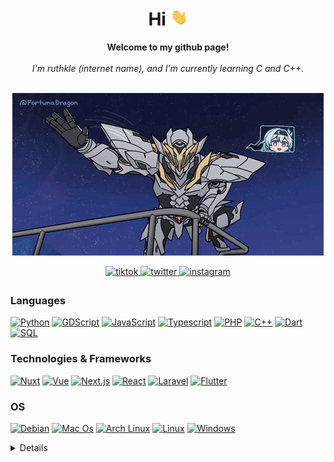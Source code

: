 <h1 align="center">Hi <img src="https://github.com/FujiwaraChoki/FujiwaraChoki/blob/main/assets/238178097-766d336d-b87d-44ba-807c-c51de2bc6b4d.gif" width="28px" alt="👋"></h1>

<p align="center">
    <b>Welcome to my github page!</b><br><br>
    <i>
        I'm ruthkle (internet name), and I'm currently learning C and C++.<br>
    </i><br>
</p>

<p align="center">
  <img src="https://github.com/voidkle/voidkle/blob/main/honkai-star-rail.gif?raw=true" alt="Honkai Star Rail GIF">
</p>


<div align="center">
<a href="https://tiktok.com/@ruthkle" target="_blank">
<img src="https://img.shields.io/badge/Tiktok-%2324292e.svg?&style=for-the-badge&logo=tiktok&logoColor=white" alt=tiktok style="margin-bottom: 5px;" />
</a>
<a href="https://twitter.com/voidpluss" target="_blank">
<img src="https://img.shields.io/badge/twitter-%2324292e.svg?&style=for-the-badge&logo=x&logoColor=white" alt=twitter style="margin-bottom: 5px;" />
</a>
<a href="https://www.instagram.com/kzaryzn" target="_blank">
<img src="https://img.shields.io/badge/instagram-a500b7.svg?&style=for-the-badge&logo=instagram&logoColor=white" alt=instagram style="margin-bottom: 5px;" />
</a>
</div>

### Languages
[![Python](https://img.shields.io/badge/python-black?style=for-the-badge&logo=python)](https://www.python.org/)
[![GDScript](https://img.shields.io/badge/Gdscript-black?style=for-the-badge&logo=godotengine)](https://www.godotengine.org/)
[![JavaScript](https://img.shields.io/badge/javascript-black?style=for-the-badge&logo=javascript)](https://www.javascript.com)
[![Typescript](https://img.shields.io/badge/typescript-black?style=for-the-badge&logo=typescript)](https://www.typescriptlang.org)
[![PHP](https://img.shields.io/badge/php-black?style=for-the-badge&logo=php)](https://www.php.net)
[![C++](https://img.shields.io/badge/c++-black?style=for-the-badge&logo=cplusplus)](https://isocpp.com/)
[![Dart](https://img.shields.io/badge/dart-black?style=for-the-badge&logo=dart)](https://dart.dev/)
[![SQL](https://img.shields.io/badge/sql-black?style=for-the-badge&logo=postgresql)](https://www.postgresql.org/)

### Technologies & Frameworks
[![Nuxt](https://img.shields.io/badge/NUXT-black?style=for-the-badge&logo=nuxt)](https://nuxt.com/)
[![Vue](https://img.shields.io/badge/Vue-black?style=for-the-badge&logo=vue.js)](https://vuejs.org/)
[![Next.js](https://img.shields.io/badge/next.js-000000?style=for-the-badge&logo=nextdotjs&logoColor=white)](https://nextjs.org/)
[![React](https://img.shields.io/badge/react-black?style=for-the-badge&logo=react)](https://react.dev/)
[![Laravel](https://img.shields.io/badge/laravel-black?style=for-the-badge&logo=laravel)](https://laravel.com/)
[![Flutter](https://img.shields.io/badge/flutter-black?style=for-the-badge&logo=flutter)](https://flutter.dev/)

### OS
[![Debian](https://img.shields.io/badge/Debian%20based%20linux%20(ubuntu/mint/etc)-black?style=for-the-badge&logo=debian)](https://debian.org/)
[![Mac Os](https://img.shields.io/badge/mac%20os-black?style=for-the-badge&logo=apple)](https://www.apple.com/id/macos/)
[![Arch Linux](https://img.shields.io/badge/arch%20linux-black?style=for-the-badge&logo=archlinux)](https://archlinux.org/)
[![Linux](https://img.shields.io/badge/linux-black?style=for-the-badge&logo=Linux)](https://linux.org/)
[![Windows](https://img.shields.io/badge/Windows-black?style=for-the-badge&logo=Windows)](https://www.microsoft.com/en-us/windows)

<details>
<p align="center">
  <a href="https://github.com/voidkle">
    <img src="http://github-profile-summary-cards.vercel.app/api/cards/profile-details?username=voidkle&theme=transparent" />
  </a>
  <a href="https://github.com/voidkle">
    <img src="https://github-readme-streak-stats.herokuapp.com/?user=voidkle&hide_border=true&card_width=338&theme=transparent" />
  </a>
  <a href="https://github.com/voidkle">
    <img src="http://github-profile-summary-cards.vercel.app/api/cards/stats?username=voidkle&theme=transparent" />
  </a>
</p>
<table><tr><td align="top" width="33%">



### Frontend  
<div align="center">  
<a href="https://reactjs.org/" target="_blank"><img style="margin: 10px" src="https://profilinator.rishav.dev/skills-assets/react-original-wordmark.svg" alt="React" height="50" /></a>  
<a href="https://getbootstrap.com/docs/3.4/javascript/" target="_blank"><img style="margin: 10px" src="https://profilinator.rishav.dev/skills-assets/bootstrap-plain.svg" alt="Bootstrap" height="50" /></a>  
<a href="https://www.w3schools.com/css/" target="_blank"><img style="margin: 10px" src="https://profilinator.rishav.dev/skills-assets/css3-original-wordmark.svg" alt="CSS3" height="50" /></a>  
<a href="https://en.wikipedia.org/wiki/HTML5" target="_blank"><img style="margin: 10px" src="https://profilinator.rishav.dev/skills-assets/html5-original-wordmark.svg" alt="HTML5" height="50" /></a>  
<a href="https://www.electronjs.org/" target="_blank"><img style="margin: 10px" src="https://profilinator.rishav.dev/skills-assets/electron-original.svg" alt="Electron" height="50" /></a>  
<a href="https://www.javascript.com/" target="_blank"><img style="margin: 10px" src="https://profilinator.rishav.dev/skills-assets/javascript-original.svg" alt="JavaScript" height="50" /></a>  
<a href="https://www.typescriptlang.org/" target="_blank"><img style="margin: 10px" src="https://profilinator.rishav.dev/skills-assets/typescript-original.svg" alt="TypeScript" height="50" /></a>
</div>

</td><td valign="top" width="33%">



### Backend  
<div align="center">   
<a href="https://www.javascript.com/" target="_blank"><img style="margin: 10px" src="https://profilinator.rishav.dev/skills-assets/javascript-original.svg" alt="JavaScript" height="50" /></a>  
<a href="https://www.typescriptlang.org/" target="_blank"><img style="margin: 10px" src="https://profilinator.rishav.dev/skills-assets/typescript-original.svg" alt="TypeScript" height="50" /></a>  
<a href="https://www.php.net/" target="_blank"><img style="margin: 10px" src="https://profilinator.rishav.dev/skills-assets/php-original.svg" alt="PHP" height="50" /></a>  
<a href="https://www.mongodb.com/" target="_blank"><img style="margin: 10px" src="https://profilinator.rishav.dev/skills-assets/mongodb-original-wordmark.svg" alt="MongoDB" height="50" /></a>  
<a href="https://nodejs.org/" target="_blank"><img style="margin: 10px" src="https://profilinator.rishav.dev/skills-assets/nodejs-original-wordmark.svg" alt="Node.js" height="50" /></a>  
<a href="https://www.linux.org/" target="_blank"><img style="margin: 10px" src="https://profilinator.rishav.dev/skills-assets/linux-original.svg" alt="Linux" height="50" /></a>  
<a href="https://www.python.org/" target="_blank"><img style="margin: 10px" src="https://profilinator.rishav.dev/skills-assets/python-original.svg" alt="Python" height="50" /></a>  
<a href="https://github.com/" target="_blank"><img style="margin: 10px" src="https://profilinator.rishav.dev/skills-assets/git-scm-icon.svg" alt="Git" height="50" /></a>  
<a href="https://www.gnu.org/software/bash/" target="_blank"><img style="margin: 10px" src="https://profilinator.rishav.dev/skills-assets/gnu_bash-icon.svg" alt="Bash" height="50" /></a>  
<a href="https://www.mysql.com/" target="_blank"><img style="margin: 10px" src="https://profilinator.rishav.dev/skills-assets/mysql-original-wordmark.svg" alt="MySQL" height="50" /></a>  
<a href="https://docs.microsoft.com/en-us/dotnet/csharp/" target="_blank"><img style="margin: 10px" src="https://profilinator.rishav.dev/skills-assets/csharp-original.svg" alt="C#" height="50" /></a>  
<a href="https://www.java.com/" target="_blank"><img style="margin: 10px" src="https://profilinator.rishav.dev/skills-assets/java-original-wordmark.svg" alt="Java" height="50" /></a>  
<a href="https://nextjs.org/" target="_blank"><img style="margin: 10px" src="https://profilinator.rishav.dev/skills-assets/nextjs.png" alt="NextJS" height="50" /></a> 
<a href="http://cppreference.com" target="_blank"><img style="margin: 10px" src="https://upload.wikimedia.org/wikipedia/commons/thumb/1/18/ISO_C%2B%2B_Logo.svg/800px-ISO_C%2B%2B_Logo.svg.png" alt="C++" height="50"</a>
</div>

</td></tr></table>  

<br/>

<br/>  

</details>
